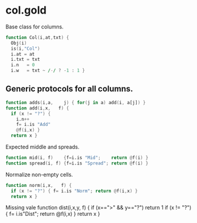 
# col.gold

Base class for columns.

```awk
function Col(i,at,txt) {
  Obj(i)
  is(i,"Col")
  i.at = at
  i.txt = txt
  i.n   = 0
  i.w   = txt ~ /-/ ? -1 : 1 }
```

## Generic protocols for all columns.

```awk
function adds(i,a,    j) { for(j in a) add(i, a[j]) }
function add(i,x,   f) {
  if (x != "?") {
    i.n++
    f= i.is "Add"
    @f(i,x) }
  return x }
```

Expected middle and spreads.

```awk
function mid(i, f)    {f=i.is "Mid";    return @f(i) }
function spread(i, f) {f=i.is "Spread"; return @f(i) }
```

Normalize non-empty cells.

```awk
function norm(i,x,   f) {
  if (x != "?") { f= i.is "Norm"; return @f(i,x) }
  return x }
```

Missing vale
function dist(i,x,y,   f) {
  if (x==">" && y=="?") return 1 
  if (x != "?") { f= i.is"Dist"; return @f(i,x) }
  return x }
  

